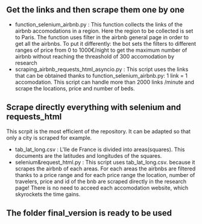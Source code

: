 ## Get the links and then scrape them one by one
- function_selenium_airbnb.py : This function collects the links of the airbnb accomodations in a region. Here the region to be collected is set to Paris. The function uses filter in the airbnb general page in order to get all the airbnbs. To put it differently: the bot sets the filters to different ranges of price from 0 to 1000€/night to get the maximum number of airbnb without reaching the threashold of 300 accomodation by research
- scraping_airbnb_requests_html_asyncio.py : This script uses the links that can be obtained thanks to function_selenium_airbnb.py: 1 link = 1 accomodation. This script can handle more than 2000 links /minute and scrape the locations, price and number of beds.

## Scrape directly everything with selenium and requests_html
This scrpit is the most efficient of the repository.
It can be adapted so that only a city is scraped for example.
- tab_lat_long.csv : L'Ile de France is divided into areas(squares). This documents are the latitudes and longitudes of the squares.
- selenium&request_html.py : This script uses tab_lat_long.csv. because it scrapes the airbnb of each areas. For each areas the airbnbs are filtered thanks to a price range and for each price range the location, number of travelers, price and id of the bnb are scraped directly in the research page! There is no need to acceed each accomodation website, which skyrockets the time gains.

## The folder final_version is ready to be used
